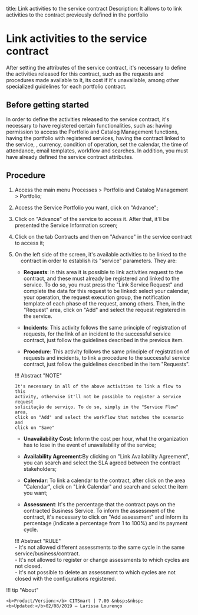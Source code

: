 title: Link activities to the service contract
Description: It allows to to link activities to the contract previously defined in the portfolio
# Link activities to the service contract

After setting the attributes of the service contract, it's necessary to define the activities released for this contract, such as the requests and procedures made available to it, its cost if it's unavailable, among other specialized guidelines for each portfolio contract.

Before getting started
----------------

In order to define the activities released to the service contract, it's necessary to
have registered certain functionalities, such as: having permission to access the
Portfolio and Catalog Management functions, having the portfolio with registered services,
having the contract linked to the service, , currency, condition of operation, set
the calendar, the time of attendance, email templates, workflow and searches.
In addition, you must have already defined the service contract attributes.

Procedure
------------

1.  Access the main menu Processes \>
    Portfolio and Catalog Management \> Portfolio;

2.  Access the Service Portfolio you want, click on "Advance";

3.  Click on "Advance" of the service to access it. After that, it'll be presented
    the Service Information screen;

4.  Click on the tab Contracts and then on "Advance" in the service contract to access it;

5.  On the left side of the screen, it's available activities to be linked to the
    contract in order to establish its "service" parameters. They are:

    -  **Requests**: In this area it is possible to link activities 
         request to the contract, and these must already be registered and 
         linked to the service. To do so, you must press the 
         "Link Service Request" and complete the data for this 
         request to be linked: select your calendar, your 
         operation, the request execution group, the notification template of 
         each phase of the request, among others. Then, in the "Request" area, 
         click on "Add" and select the request registered in the service.  

    -  **Incidents**: This activity follows the same principle of registration of 
         requests, for the link of an incident to the successful service contract, 
         just follow the guidelines described in the previous item.  

    -  **Procedure**: This activity follows the same principle of registration of 
         requests and incidents, to link a procedure to the successful service contract, 
         just follow the guidelines described in the item "Requests".  

    !!! Abstract "NOTE"

        It's necessary in all of the above activities to link a flow to this 
        activity, otherwise it'll not be possible to register a service request
        solicitação de serviço. To do so, simply in the "Service Flow" area,
        click on "Add" and select the workflow that matches the scenario and 
        click on "Save"  

     -  **Unavailability Cost**: Inform the cost per hour, what the organization 
          has to lose in the event of unavailability of the service;
    
    -  **Availability Agreement**:By clicking on "Link Availability Agreement", you can 
         search and select the SLA agreed between the contract stakeholders;
    
    -  **Calendar**: To link a calendar to the contract, after click on the area "Calendar", 
         click on "Link Calendar" and search and select the item you want;

    -  **Assessment**: It's the percentage that the contract pays on the contracted Business 
         Service. To inform the assessment of the contract, it's necessary to click on "Add 
         assessment" and inform its percentage (indicate a percentage from 1 to 100%) and its 
         payment cycle.

    !!! Abstract "RULE"  
        - It's not allowed different assessments to the same cycle in the same 
        service/business/contract.  
        - It's not allowed to register or change assessments to which cycles are not closed.  
        - It's not possible to delete an assessment to which cycles are not closed with the
        configurations registered.  
       
!!! tip "About"

    <b>Product/Version:</b> CITSmart | 7.00 &nbsp;&nbsp;
    <b>Updated:</b>02/08/2019 – Larissa Lourenço

